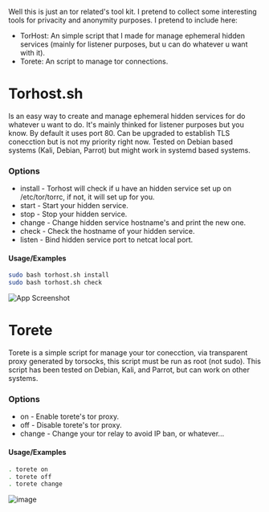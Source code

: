 Well this is just an tor related's tool kit. I pretend to collect some interesting tools for privacity and anonymity purposes.
I pretend to include here:
- TorHost: An simple script that I made for manage ephemeral hidden services (mainly for listener purposes, but u can do whatever u want with it).
- Torete: An script to manage tor connections.

# Torhost.sh
Is an easy way to create and manage ephemeral hidden services for do whatever u want to do. It's mainly thinked for listener purposes but you know.
By default it uses port 80. Can be upgraded to establish TLS conecction but is not my priority right now. Tested on Debian based systems (Kali, Debian, Parrot) but might work in systemd based systems.

### Options
- install - Torhost will check if u have an hidden service set up on /etc/tor/torrc, if not, it will set up for you.
- start - Start your hidden service.
- stop - Stop your hidden service.
- change - Change hidden service hostname's and print the new one.
- check - Check the hostname of your hidden service.
- listen - Bind hidden service port to netcat local port.

#### Usage/Examples

```bash
sudo bash torhost.sh install
sudo bash torhost.sh check
```

![App Screenshot](https://user-images.githubusercontent.com/124470922/216985174-c1696384-2a18-41d9-8df8-29ae31043c8c.png)



# Torete
Torete is a simple script for manage your tor conecction, via transparent proxy generated by torsocks, this script must be run as root (not sudo).
This script has been tested on Debian, Kali, and Parrot, but can work on other systems.

### Options
- on - Enable torete's tor proxy.
- off - Disable torete's tor proxy.
- change - Change your tor relay to avoid IP ban, or whatever...

#### Usage/Examples

```bash
. torete on
. torete off
. torete change
```

![image](https://github.com/el10tt/tor-tools/assets/124470922/936ab6cc-089e-48c5-935f-7ac67b4f14da)






